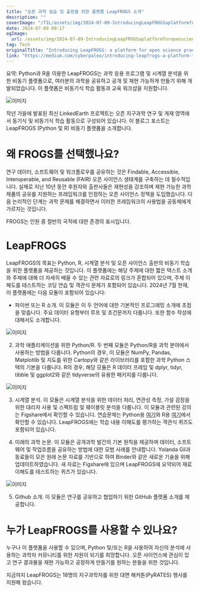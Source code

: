 ```yaml
---
title: "오픈 과학 실습 및 출판을 위한 플랫폼 LeapFROGS 소개"
description: ""
coverImage: "/TIL/assets/img/2024-07-09-IntroducingLeapFROGSaplatformforopensciencepracticeandpublishing_0.png"
date: 2024-07-09 09:17
ogImage:
  url: /assets/img/2024-07-09-IntroducingLeapFROGSaplatformforopensciencepracticeandpublishing_0.png
tag: Tech
originalTitle: "Introducing LeapFROGS: a platform for open science practice and publishing"
link: "https://medium.com/cyberpaleo/introducing-leapfrogs-a-platform-for-open-science-practice-and-publishing-c4c47f591ec4"
---
```


요약: Python과 R을 이용한 LeapFROGS는 과학 응용 프로그램 및 시계열 분석을 위한 비동기 플랫폼으로, 여러분의 과학을 공유하고 공개 및 재현 가능하게 만들기 위해 개발되었습니다. 이 플랫폼은 비동기식 학습 활동과 교육 워크샵을 지원합니다.

![이미지](/TIL/assets/img/2024-07-09-IntroducingLeapFROGSaplatformforopensciencepracticeandpublishing_0.png)

작년 가을에 발표된 최신 LinkedEarth 프로젝트는 오픈 지구과학 연구 및 게재 영역에서 동기식 및 비동기식 학습 활동으로 구성되어 있습니다. 이 블로그 포스트는 LeapFROGS (Python 및 R) 비동기 플랫폼을 소개합니다.

# 왜 FROGS를 선택했나요?

<div class="content-ad"></div>

연구 데이터, 소프트웨어 및 워크플로우를 공유하는 것은 Findable, Accessible, Interoperable, and Reusable (FAIR) 오픈 사이언스 생태계를 구축하는 데 필수적입니다. 실제로 지난 10년 동안 후원자와 출판사들은 재현성을 강조하며 재현 가능한 과학 제품의 공유를 지원하는 프레임워크를 인정하는 오픈 사이언스 정책을 도입했습니다. 다음 논리적인 단계는 과학 문제를 해결하면서 이러한 프레임워크의 사용법을 공동체에게 가르치는 것입니다.

FROGS는 인원 중 절반의 국적에 대한 존경의 표시입니다.

# LeapFROGS

LeapFROGS의 목표는 Python, R, 시계열 분석 및 오픈 사이언스 출판의 비동기 학습을 위한 플랫폼을 제공하는 것입니다. 이 플랫폼에는 해당 주제에 대한 짧은 텍스트 소개와 주제에 대해 더 자세히 배울 수 있는 관련 자료로의 링크가 혼합되어 있으며, 주제 이해도를 테스트하는 코딩 연습 및 객관식 문제가 포함되어 있습니다. 2024년 7월 현재, 이 플랫폼에는 다음 모듈이 포함되어 있습니다:

<div class="content-ad"></div>

- 파이썬 또는 R 소개. 이 모듈은 이 두 언어에 대한 기본적인 프로그래밍 소개에 초점을 맞춥니다. 주요 데이터 유형부터 루프 및 조건문까지 다룹니다. 또한 함수 작성에 대해서도 소개합니다.

![이미지](/TIL/assets/img/2024-07-09-IntroducingLeapFROGSaplatformforopensciencepracticeandpublishing_1.png)

2. 과학 애플리케이션을 위한 Python/R. 두 번째 모듈은 Python/R을 과학 분야에서 사용하는 방법을 다룹니다. Python의 경우, 이 모듈은 NumPy, Pandas, Matplotlib 및 지도를 위한 Cartopy와 같은 라이브러리를 포함한 과학 Python 스택의 기본을 다룹니다. R의 경우, 해당 모듈은 R 데이터 프레임 및 dplyr, tidyr, tibble 및 ggplot2와 같은 tidyverse의 유용한 패키지를 다룹니다.

![이미지](/TIL/assets/img/2024-07-09-IntroducingLeapFROGSaplatformforopensciencepracticeandpublishing_2.png)

<div class="content-ad"></div>

3. 시계열 분석. 이 모듈은 시계열 분석을 위한 데이터 처리, 연관성 측정, 가설 검정을 위한 대리자 사용 및 스펙트럼 및 웨이블릿 분석을 다룹니다. 이 모듈과 관련된 강의는 Figshare에서 확인할 수 있습니다. 연습문제는 Python용 [여기](링크)와 R용 [여기](링크)에서 확인할 수 있습니다. LeapFROGS에는 학습 내용 이해도를 평가하는 객관식 퀴즈도 포함되어 있습니다.

4. 미래의 과학 논문. 이 모듈은 공개과학 발간의 기본 원칙을 제공하며 데이터, 소프트웨어 및 작업흐름을 공유하는 방법에 대한 모범 사례를 안내합니다. Yolanda Gil과 동료들이 모은 원래 논문 자료를 기반으로 하여 Binder와 같은 새로운 기술을 위해 업데이트하였습니다. 새 자료는 Figshare에 있으며 LeapFROGS에 요약되어 재료 이해도를 테스트하는 퀴즈가 있습니다.

![이미지](/TIL/assets/img/2024-07-09-IntroducingLeapFROGSaplatformforopensciencepracticeandpublishing_3.png)

5. Github 소개. 이 모듈은 연구를 공유하고 협업하기 위한 GitHub 플랫폼 소개를 제공합니다.

<div class="content-ad"></div>

# 누가 LeapFROGS를 사용할 수 있나요?

누구나 이 플랫폼을 사용할 수 있으며, Python 및/또는 R을 사용하여 자신의 분석에 사용하는 과학자 커뮤니티를 위한 자원이 되기를 희망합니다. 오픈 사이언스에 관심이 있고 연구 결과물을 재현 가능하고 공정하게 만들기를 원하는 분들을 위한 것입니다.

지금까지 LeapFROGS는 18명의 지구과학자를 위한 대면 해커톤(PyRATES) 행사를 지원해 왔습니다.
